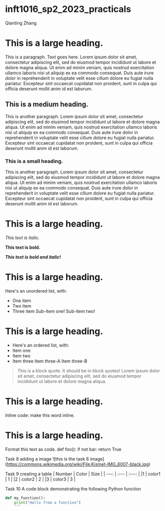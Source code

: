 # inft1016_sp2_2023_practicals

Qianting Zhang
# This is a large heading. 
This is a paragraph. Text goes here. Lorem ipsum dolor sit amet, consectetur adipiscing elit, sed do eiusmod tempor incididunt ut labore et dolore magna aliqua. Ut enim ad minim veniam, quis nostrud exercitation ullamco laboris nisi ut aliquip ex ea commodo consequat. Duis aute irure dolor in reprehenderit in voluptate velit esse cillum dolore eu fugiat nulla pariatur. Excepteur sint occaecat cupidatat non proident, sunt in culpa qui officia deserunt mollit anim id est laborum.
## This is a medium heading.
This is another paragraph. Lorem ipsum dolor sit amet, consectetur adipiscing elit, sed do eiusmod tempor incididunt ut labore et dolore magna aliqua. Ut enim ad minim veniam, quis nostrud exercitation ullamco laboris nisi ut aliquip ex ea commodo consequat. Duis aute irure dolor in reprehenderit in voluptate velit esse cillum dolore eu fugiat nulla pariatur. Excepteur sint occaecat cupidatat non proident, sunt in culpa qui officia deserunt mollit anim id est laborum.
### This is a small heading.
This is another paragraph. Lorem ipsum dolor sit amet, consectetur adipiscing elit, sed do eiusmod tempor incididunt ut labore et dolore magna aliqua. Ut enim ad minim veniam, quis nostrud exercitation ullamco laboris nisi ut aliquip ex ea commodo consequat. Duis aute irure dolor in reprehenderit in voluptate velit esse cillum dolore eu fugiat nulla pariatur. Excepteur sint occaecat cupidatat non proident, sunt in culpa qui officia deserunt mollit anim id est laborum.
# This is a large heading. 

*This text is italic.*

**This text is bold.**

***This text is bold and italic!***

# This is a large heading. 


Here's an unordered list, with:
+ One item
+ Two item
+ Three item
Sub-item one!
Sub-item two!

# This is a large heading. 

+ Here's an ordered list, with:
 + Item one
 + Item two
 + Item three
   Item three-A
   Item three-B
> This is a block quote. It should be in block quotes! Lorem ipsum dolor sit amet, consectetur adipiscing elit, sed do eiusmod tempor incididunt ut labore et dolore magna aliqua.

# This is a large heading. 
Inline code: make this word inline. 

# This is a large heading. 

Format this text as code. 
def foo():
    if not bar:
        return True

Task 8 adding a image 
![this is the task 8 image]
(https://commons.wikimedia.org/wiki/File:Kismet-IMG_6007-black.jpg)

Task 9 creating a table 
| Number  |  Color  |  Size  |
|    ---: | :---    |  :---: |
|1        | color1  |   1    |
|2        | color2  |   2    |
|3        | color3  |   3    |

Task 10 A code block demonstrating the following Python function
``` python code 
def my_function():
    print("Hello from a function") 
    ```

